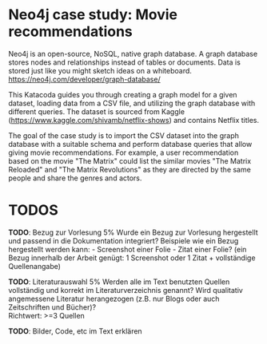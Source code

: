 # Neo4j case study: Movie recommendations

Neo4j is an open-source, NoSQL, native graph database. A graph database stores nodes and relationships instead of tables or documents. Data is stored just like you might sketch ideas on a whiteboard. https://neo4j.com/developer/graph-database/


This Katacoda guides you through creating a graph model for a given dataset, loading data from a CSV file, and utilizing the graph database with different queries. The dataset is sourced from Kaggle (https://www.kaggle.com/shivamb/netflix-shows) and contains Netflix titles.

The goal of the case study is to import the CSV dataset into the graph database with a suitable schema and perform database queries that allow giving movie recommendations. For example, a user recommendation based on the movie "The Matrix" could list the similar movies "The Matrix Reloaded" and "The Matrix Revolutions" as they are directed by the same people and share the genres and actors.


# TODOS
**TODO**: Bezug zur Vorlesung 5% Wurde ein Bezug zur Vorlesung hergestellt und passend in die Dokumentation integriert? Beispiele wie ein Bezug hergestellt werden kann: - Screenshot einer Folie - Zitat einer Folie? (ein Bezug innerhalb der Arbeit genügt: 1 Screenshot oder 1 Zitat + vollständige Quellenangabe)

**TODO**: Literaturauswahl 5% Werden alle im Text benutzten Quellen vollständig und korrekt im Literaturverzeichnis genannt? Wird qualitativ angemessene Literatur herangezogen (z.B. nur Blogs oder auch Zeitschriften und Bücher)?  
Richtwert: >=3 Quellen


**TODO**: Bilder, Code, etc im Text erklären
